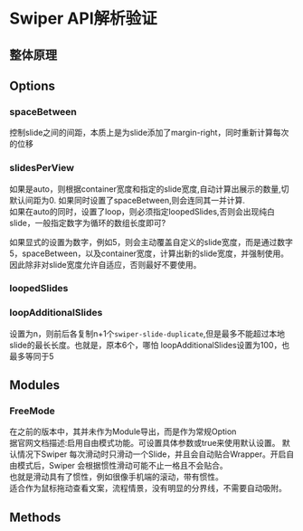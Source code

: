 # Swiper API解析验证

## 整体原理

## Options

### spaceBetween

控制slide之间的间距，本质上是为slide添加了margin-right，同时重新计算每次的位移

### slidesPerView

如果是auto，则根据container宽度和指定的slide宽度,自动计算出展示的数量,切默认间距为0.
如果同时设置了spaceBetween,则会连同其一并计算.  
如果在auto的同时，设置了loop，则必须指定loopedSlides,否则会出现纯白slide，一般指定数字为循环的数组长度即可?

如果显式的设置为数字，例如5，则会主动覆盖自定义的slide宽度，而是通过数字5，spaceBetween，以及container宽度，计算出新的slide宽度，并强制使用。因此除非对slide宽度允许自适应，否则最好不要使用。

### loopedSlides
### loopAdditionalSlides

设置为n，则前后各复制n+1个`swiper-slide-duplicate`,但是最多不能超过本地slide的最长长度。也就是，原本6个，哪怕 loopAdditionalSlides设置为100，也最多等同于5

## Modules

### FreeMode

在之前的版本中，其并未作为Module导出，而是作为常规Option  
据官网文档描述:启用自由模式功能。可设置具体参数或true来使用默认设置。
默认情况下Swiper 每次滑动时只滑动一个Slide，并且会自动贴合Wrapper。开启自由模式后，Swiper 会根据惯性滑动可能不止一格且不会贴合。  
也就是滑动具有了惯性，例如很像手机端的滚动，带有惯性。  
适合作为鼠标拖动查看文案，流程情景，没有明显的分界线，不需要自动吸附。

## Methods